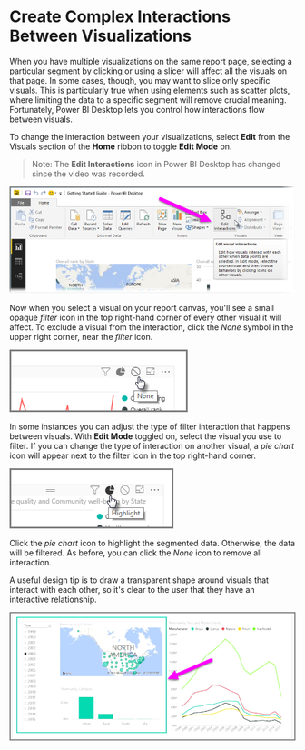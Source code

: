 <properties
   pageTitle="Group interactions among visualizations"
   description="Specify which visuals interact on a dashboard, and which do not"
   services="powerbi"
   documentationCenter=""
   authors="davidiseminger"
   manager="mblythe"
   backup=""
   editor=""
   tags=""
   qualityFocus="no"
   qualityDate=""
   featuredVideoId="N_xYsCbyHPw"
   featuredVideoThumb=""
   courseDuration="9m"/>

<tags
   ms.service="powerbi"
   ms.devlang="NA"
   ms.topic="get-started-article"
   ms.tgt_pltfrm="NA"
   ms.workload="powerbi"
   ms.date="09/29/2016"
   ms.author="davidi"/>

# Create Complex Interactions Between Visualizations

When you have multiple visualizations on the same report page, selecting a particular segment by clicking or using a slicer will affect all the visuals on that page. In some cases, though, you may want to slice only specific visuals. This is particularly true when using elements such as scatter plots, where limiting the data to a specific segment will remove crucial meaning. Fortunately, Power BI Desktop lets you control how interactions flow between visuals.

To change the interaction between your visualizations, select <bpt id="p1">**</bpt>Edit<ept id="p1">**</ept> from the Visuals section of the <bpt id="p2">**</bpt>Home<ept id="p2">**</ept> ribbon to toggle <bpt id="p3">**</bpt>Edit Mode<ept id="p3">**</ept> on.

> Note: The <bpt id="p1">**</bpt>Edit Interactions<ept id="p1">**</ept> icon in Power BI Desktop has changed since the video was recorded.

![](media/powerbi-learning-3-11a-create-interaction-between-visualizations/3-11a_1.png)

Now when you select a visual on your report canvas, you'll see a small opaque <bpt id="p1">*</bpt>filter<ept id="p1">*</ept> icon in the top right-hand corner of every other visual it will affect. To exclude a visual from the interaction, click the <bpt id="p1">*</bpt>None<ept id="p1">*</ept> symbol in the upper right corner, near the <bpt id="p2">*</bpt>filter<ept id="p2">*</ept> icon.

![](media/powerbi-learning-3-11a-create-interaction-between-visualizations/3-11a_2.png)

In some instances you can adjust the type of filter interaction that happens between visuals. With <bpt id="p1">**</bpt>Edit Mode<ept id="p1">**</ept> toggled on, select the visual you use to filter. If you can change the type of interaction on another visual, a <bpt id="p1">*</bpt>pie chart<ept id="p1">*</ept> icon will appear next to the filter icon in the top right-hand corner.

![](media/powerbi-learning-3-11a-create-interaction-between-visualizations/3-11a_3.png)

Click the <bpt id="p1">*</bpt>pie chart<ept id="p1">*</ept> icon to highlight the segmented data. Otherwise, the data will be filtered. As before, you can click the <bpt id="p1">*</bpt>None<ept id="p1">*</ept> icon to remove all interaction.

A useful design tip is to draw a transparent shape around visuals that interact with each other, so it's clear to the user that they have an interactive relationship.

![](media/powerbi-learning-3-11a-create-interaction-between-visualizations/3-11a_4.png)
